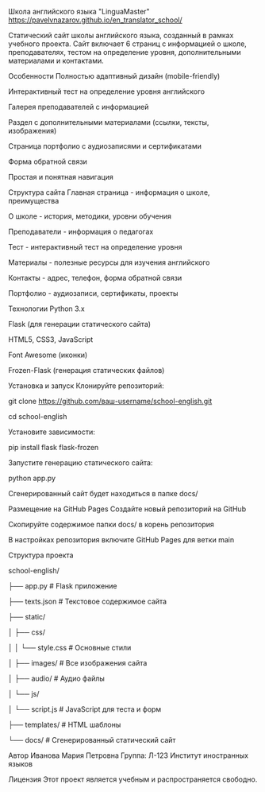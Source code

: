 Школа английского языка "LinguaMaster"
https://pavelvnazarov.github.io/en_translator_school/

Статический сайт школы английского языка, созданный в рамках учебного проекта. Сайт включает 6 страниц с информацией о школе, преподавателях, тестом на определение уровня, дополнительными материалами и контактами.

Особенности
Полностью адаптивный дизайн (mobile-friendly)

Интерактивный тест на определение уровня английского

Галерея преподавателей с информацией

Раздел с дополнительными материалами (ссылки, тексты, изображения)

Страница портфолио с аудиозаписями и сертификатами

Форма обратной связи

Простая и понятная навигация

Структура сайта
Главная страница - информация о школе, преимущества

О школе - история, методики, уровни обучения

Преподаватели - информация о педагогах

Тест - интерактивный тест на определение уровня

Материалы - полезные ресурсы для изучения английского

Контакты - адрес, телефон, форма обратной связи

Портфолио - аудиозаписи, сертификаты, проекты

Технологии
Python 3.x

Flask (для генерации статического сайта)

HTML5, CSS3, JavaScript

Font Awesome (иконки)

Frozen-Flask (генерация статических файлов)

Установка и запуск
Клонируйте репозиторий:

git clone https://github.com/ваш-username/school-english.git

cd school-english

Установите зависимости:


pip install flask flask-frozen

Запустите генерацию статического сайта:


python app.py

Сгенерированный сайт будет находиться в папке docs/

Размещение на GitHub Pages
Создайте новый репозиторий на GitHub

Скопируйте содержимое папки docs/ в корень репозитория

В настройках репозитория включите GitHub Pages для ветки main

Структура проекта

school-english/

├── app.py                 # Flask приложение

├── texts.json             # Текстовое содержимое сайта

├── static/

│   ├── css/

│   │   └── style.css      # Основные стили

│   ├── images/            # Все изображения сайта

│   ├── audio/             # Аудио файлы

│   └── js/

│       └── script.js      # JavaScript для теста и форм

├── templates/             # HTML шаблоны

└── docs/                  # Сгенерированный статический сайт

Автор
Иванова Мария Петровна
Группа: Л-123
Институт иностранных языков

Лицензия
Этот проект является учебным и распространяется свободно.
